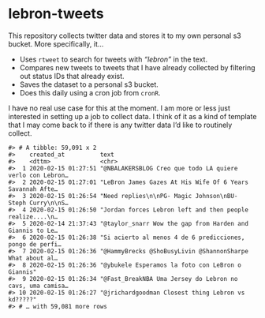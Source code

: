 
<!-- README.md is generated from README.Rmd. Please edit that file -->

# lebron-tweets

<!-- badges: start -->

<!-- badges: end -->

This repository collects twitter data and stores it to my own personal
s3 bucket. More specifically, it…

  - Uses `rtweet` to search for tweets with *“lebron”* in the text.
  - Compares new tweets to tweets that I have already collected by
    filtering out status IDs that already exist.
  - Saves the dataset to a personal s3 bucket.
  - Does this daily using a cron job from `cronR`.

I have no real use case for this at the moment. I am more or less just
interested in setting up a job to collect data. I think of it as a kind
of template that I may come back to if there is any twitter data I’d
like to routinely collect.

    #> # A tibble: 59,091 x 2
    #>    created_at          text                                                     
    #>    <dttm>              <chr>                                                    
    #>  1 2020-02-15 01:27:51 "@NBALAKERSBLOG Creo que todo LA quiere verlo con Lebron…
    #>  2 2020-02-15 01:27:01 "LeBron James Gazes At His Wife Of 6 Years Savannah Afte…
    #>  3 2020-02-15 01:26:54 "Need replies\n\nPG- Magic Johnson\nBU- Steph Curry\n\nS…
    #>  4 2020-02-15 01:26:50 "Jordan forces Lebron left and then people realize....\n…
    #>  5 2020-02-14 21:37:43 "@taylor_snarr Wow the gap from Harden and Giannis to Le…
    #>  6 2020-02-15 01:26:38 "Si acierto al menos 4 de 6 predicciones, pongo de perfi…
    #>  7 2020-02-15 01:26:36 "@HammyBrecks @ShoBusyLivin @ShannonSharpe What about al…
    #>  8 2020-02-15 01:26:36 "@ybukele Esperamos la foto con LeBron o Giannis"        
    #>  9 2020-02-15 01:26:34 "@Fast_BreakNBA Uma Jersey do Lebron no cavs, uma camisa…
    #> 10 2020-02-15 01:26:27 "@jrichardgoodman Closest thing Lebron vs kd?????"       
    #> # … with 59,081 more rows
